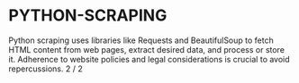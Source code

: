 # PYTHON-SCRAPING
 Python scraping uses libraries like Requests and BeautifulSoup to fetch HTML content from web pages, extract desired data, and process or store it. Adherence to website policies and legal considerations is crucial to avoid repercussions.   2 / 2
